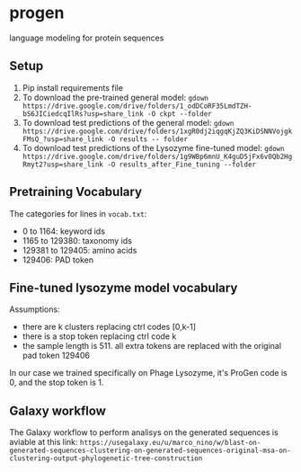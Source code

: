 # progen
language modeling for protein sequences

## Setup
1. Pip install requirements file
2. To download the pre-trained general model: `gdown https://drive.google.com/drive/folders/1_odDCoRF35LmdTZH-bS6JICiedcqIlRs?usp=share_link -O ckpt --folder`
3. To download test predictions of the general model: `gdown https://drive.google.com/drive/folders/1xgR0dj2iqgqKjZQ3KiDSNNVojgkFMsQ_?usp=share_link -O results -- folder`
4. To download test predictions of the Lysozyme fine-tuned model: `gdown https://drive.google.com/drive/folders/1g9WBp6mnU_K4guD5jFx6v0Qb2HgRmyt2?usp=share_link -O results_after_Fine_tuning --folder`


## Pretraining Vocabulary
The categories for lines in `vocab.txt`:
- 0 to 1164: keyword ids
- 1165 to 129380: taxonomy ids
- 129381 to 129405: amino acids
- 129406: PAD token

## Fine-tuned lysozyme model vocabulary
Assumptions:
- there are k clusters replacing ctrl codes [0,k-1]
- there is a stop token replacing ctrl code k
- the sample length is 511. all extra tokens are replaced with the original pad token 129406

In our case we trained specifically on Phage Lysozyme, it's ProGen code is 0, and the stop token is 1.

## Galaxy workflow
The Galaxy workflow to perform analisys on the generated sequences is aviable at this link: `https://usegalaxy.eu/u/marco_nino/w/blast-on-generated-sequences-clustering-on-generated-sequences-original-msa-on-clustering-output-phylogenetic-tree-construction`
